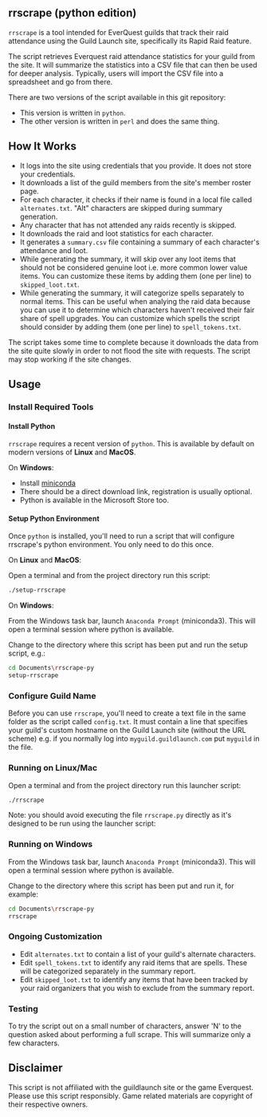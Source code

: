 rrscrape (python edition)
----------------

`rrscrape` is a tool intended for EverQuest guilds that track their raid
attendance using the Guild Launch site, specifically its Rapid Raid feature.

The script retrieves Everquest raid attendance
statistics for your guild from the site.
It will summarize the statistics into a CSV file that can
then be used for deeper analysis. Typically, users will import the CSV file
into a spreadsheet and go from there. 

There are two versions of the script available in this git repository:

- This version is written in `python`.
- The other version is written in `perl` and does the same thing.


## How It Works

- It logs into the site using credentials that you provide. It does 
  not store your credentials.
- It downloads a list of the guild members from the site's member roster page.
- For each character, it checks if their name is found in a local file called
  `alternates.txt`. "Alt" characters are skipped during summary generation.
- Any character that has not attended any raids recently is skipped.
- It downloads the raid and loot statistics for each character.
- It generates a `summary.csv` file containing
  a summary of each character's attendance and loot.
- While generating the summary, it will skip over any loot items that should
  not be considered genuine loot i.e. more common lower value items.
  You can customize these items by adding them (one per line) to `skipped_loot.txt`.
- While generating the summary, it will categorize spells separately to
  normal items. This can be useful when analying the raid data because
  you can use it to determine which characters haven't received their fair
  share of spell upgrades. You can customize which spells the script should
  consider by adding them (one per line) to `spell_tokens.txt`.

The script takes some time to complete because it downloads the data
from the site quite slowly in order to not flood the site with requests.
The script may stop working if the site changes.

## Usage

### Install Required Tools

#### Install Python

`rrscrape` requires a recent version of `python`. This is available by default
on modern versions of **Linux** and **MacOS**.

On **Windows**:
- Install [miniconda](https://docs.conda.io/en/latest/miniconda.html#installing)
- There should be a direct download link, registration is usually optional.
- Python is available in the Microsoft Store too.

#### Setup Python Environment

Once `python` is installed, you'll need to run a script that will configure rrscrape's python environment.
You only need to do this once.

On **Linux** and **MacOS**:

Open a terminal and from the project directory run this script:
```bash
./setup-rrscrape
```

On **Windows**:

From the Windows task bar, launch `Anaconda Prompt` (miniconda3).
This will open a terminal session where python is available.

Change to the directory where this script has been put and run the setup script, e.g.:
```bash
cd Documents\rrscrape-py
setup-rrscrape
```



### Configure Guild Name

Before you can use `rrscrape`, you'll need to create a text file in the same folder as the script
called `config.txt`. It must contain a line that specifies your guild's custom hostname
on the Guild Launch site (without the URL scheme) e.g. if you normally log into 
`myguild.guildlaunch.com` put `myguild` in the file.

### Running on Linux/Mac

Open a terminal and from the project directory run this launcher script:
```bash
./rrscrape
```
Note: you should avoid executing the file `rrscrape.py` directly as it's designed to be run using the launcher script:

### Running on Windows

From the Windows task bar, launch `Anaconda Prompt` (miniconda3).
This will open a terminal session where python is available.

Change to the directory where this script has been put and run it, for example:
```bash
cd Documents\rrscrape-py
rrscrape
```

### Ongoing Customization

- Edit `alternates.txt` to contain a list of your guild's alternate characters.
- Edit `spell_tokens.txt` to identify any raid items that are spells. These will be 
  categorized separately in the summary report.
- Edit `skipped_loot.txt` to identify any items that have been tracked by your
  raid organizers that you wish to exclude from the summary report.

### Testing

To try the script out on a small number of characters, answer 'N' to the question
asked about performing a full scrape. This will summarize only a few characters.

## Disclaimer

This script is not affiliated with the guildlaunch site or the game Everquest. 
Please use this script responsibly.
Game related materials are copyright of their respective owners.


